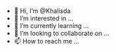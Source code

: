 - 👋 Hi, I’m @Khalisda
- 👀 I’m interested in ...
- 🌱 I’m currently learning ...
- 💞️ I’m looking to collaborate on ...
- 📫 How to reach me ...

<!---
Khalisda/Khalisda is a ✨ special ✨ repository because its `README.md` (this file) appears on your GitHub profile.
You can click the Preview link to take a look at your changes.
--->
